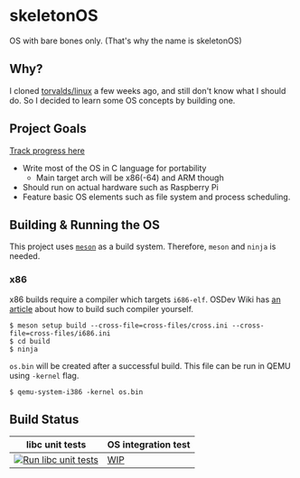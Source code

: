 # skeletonOS

OS with bare bones only. (That's why the name is skeletonOS)

## Why?

I cloned [torvalds/linux](https://github.com/torvalds/linux) a few weeks ago, and still don't know what I should do. So I decided to learn some OS concepts by building one.

## Project Goals

[Track progress here](https://github.com/sohnryang/skeleton-os/projects/2)

- Write most of the OS in C language for portability
  - Main target arch will be x86(-64) and ARM though
- Should run on actual hardware such as Raspberry Pi
- Feature basic OS elements such as file system and process scheduling.

## Building & Running the OS

This project uses [`meson`](https://mesonbuild.com/) as a build system. Therefore, `meson` and `ninja` is needed.

### x86

x86 builds require a compiler which targets `i686-elf`. OSDev Wiki has [an article](https://wiki.osdev.org/GCC_Cross-Compiler) about how to build such compiler yourself.

```
$ meson setup build --cross-file=cross-files/cross.ini --cross-file=cross-files/i686.ini
$ cd build
$ ninja
```

`os.bin` will be created after a successful build. This file can be run in QEMU using `-kernel` flag.

```
$ qemu-system-i386 -kernel os.bin
```

## Build Status

| libc unit tests                                              | OS integration test                                       |
| ------------------------------------------------------------ | --------------------------------------------------------- |
| [![Run libc unit tests](https://github.com/sohnryang/skeleton-os/actions/workflows/libc-unit-test.yml/badge.svg)](https://github.com/sohnryang/skeleton-os/actions/workflows/libc-unit-test.yml) | [WIP](https://github.com/sohnryang/skeleton-os/issues/14) |

